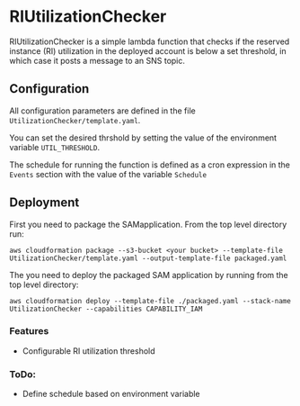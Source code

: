 # RIUtilizationChecker

RIUtilizationChecker is a simple lambda function that checks if the reserved instance (RI) utilization in the deployed account is below a set threshold, in which case it posts a message to an SNS topic.

## Configuration

All configuration parameters are defined in the file `UtilizationChecker/template.yaml`.

You can set the desired thrshold by setting the value of the environment variable `UTIL_THRESHOLD`.

The schedule for running the function is defined as a cron expression in the `Events` section with the value of the variable `Schedule` 

## Deployment

First you need to package the SAMapplication. From the top level directory run:

`aws cloudformation package --s3-bucket <your bucket> --template-file UtilizationChecker/template.yaml --output-template-file packaged.yaml`

The you need to deploy the packaged SAM application by running from the top level directory:

`aws cloudformation deploy --template-file ./packaged.yaml --stack-name UtilizationChecker --capabilities CAPABILITY_IAM`

### Features

- Configurable RI utilization threshold

### ToDo:

- Define schedule based on environment variable